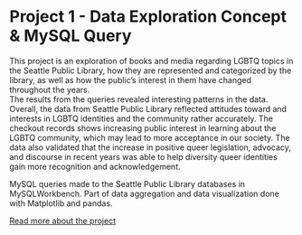 # Project 1 - Data Exploration Concept & MySQL Query

This project is an exploration of books and media regarding LGBTQ topics in the Seattle Public Library, how they are represented and categorized by the library, as well as how the public’s interest in them have changed throughout the years.\
The results from the queries revealed interesting patterns in the data. Overall, the data from Seattle Public Library reflected attitudes toward and interests in LGBTQ identities and the community rather accurately. The checkout records shows increasing public interest in learning about the LGBTQ community, which may lead to more acceptance in our society. The data also validated that the increase in positive queer legislation, advocacy, and discourse in recent years was able to help diversity queer identities gain more recognition and acknowledgement.

MySQL queries made to the Seattle Public Library databases in MySQLWorkbench. Part of data aggregation and data visualization done with Matplotlib and pandas.

[Read more about the project](https://cold-chocolate.notion.site/Project-1-Data-Exploration-Concept-MySQL-Query-Write-up-526a5f2e91e04e758e270536ea547a7b)